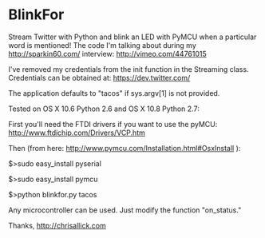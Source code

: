 BlinkFor
========

Stream Twitter with Python and blink an LED with PyMCU when a particular word is mentioned! The code I'm talking about during my http://sparkin60.com/ interview: http://vimeo.com/44761015

I've removed my credentials from the init function in the Streaming class.  Credentials can be obtained at: https://dev.twitter.com/

The application defaults to "tacos" if sys.argv[1] is not provided.

Tested on OS X 10.6 Python 2.6 and OS X 10.8 Python 2.7:

First you'll need the FTDI drivers if you want to use the pyMCU: http://www.ftdichip.com/Drivers/VCP.htm

Then (from here: http://www.pymcu.com/Installation.html#OsxInstall ):

$>sudo easy_install pyserial

$>sudo easy_install pymcu

$>python blinkfor.py tacos

Any microcontroller can be used.  Just modify the function "on_status."

Thanks,
http://chrisallick.com